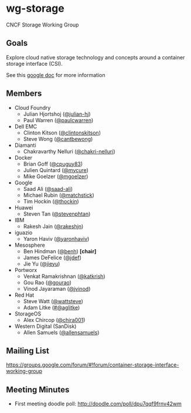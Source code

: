 # wg-storage

CNCF Storage Working Group

## Goals

Explore cloud native storage technology and concepts around a container storage interface (CSI).

See this [google doc](https://docs.google.com/document/d/1JMNVNP-ZHz8cGlnqckOnpJmHF-DNY7IYP-Di7iuVhQI/edit#) for more information

## Members

* Cloud Foundry
  * Julian Hjortshoj ([@julian-hj](https://github.com/julian-hj))
  * Paul Warren ([@paulcwarren](https://github.com/paulcwarren))
* Dell EMC
  * Clinton Kitson ([@clintonskitson](https://github.com/clintonskitson))
  * Steve Wong ([@cantbewong](https://github.com/cantbewong))
* Diamanti
  * Chakravarthy Nelluri ([@chakri-nelluri](https://github.com/chakri-nelluri))
* Docker
  * Brian Goff ([@cpuguy83](https://github.com/cpuguy83))
  * Julien Quintard ([@mycure](https://github.com/mycure))
  * Mike Goelzer ([@mgoelzer](https://github.com/mgoelzer))
* Google
  * Saad Ali ([@saad-ali](https://github.com/saad-ali))
  * Michael Rubin ([@matchstick](https://github.com/matchstick))
  * Tim Hockin ([@thockin](https://github.com/thockin))
* Huawei
  * Steven Tan ([@stevenphtan](https://github.com/stevenphtan))
* IBM
  * Rakesh Jain ([@rakeshjn](https://github.com/rakeshjn))
* iguazio
  * Yaron Haviv ([@yaronhaviv](https://github.com/yaronha))
* Mesosphere
  * Ben Hindman ([@benh](https://github.com/benh)) **[chair]**
  * James DeFelice ([@jdef](https://github.com/jdef))
  * Jie Yu ([@jieyu](https://github.com/jieyu))
* Portworx
  * Venkat Ramakrishnan ([@katkrish](https://twitter.com/katkrish?lang=en))
  * Gou Rao ([@gourao](https://github.com/gourao))
  * Vinod Jayaraman ([@jvinod](https://github.com/jvinod))
* Red Hat
  * Steve Watt ([@wattsteve](https://github.com/wattsteve))
  * Adam Litke ([#@aglitke](https://github.com/aglitke))
* StorageOS
  * Alex Chircop ([@chira001](https://github.com/chira001))
* Western Digital (SanDisk)
  * Allen Samuels ([@allensamuels](https://github.com/allensamuels))
  
## Mailing List

https://groups.google.com/forum/#!forum/container-storage-interface-working-group

## Meeting Minutes

* First meeting doodle poll: http://doodle.com/poll/dpu7qqf9frnv42wm

